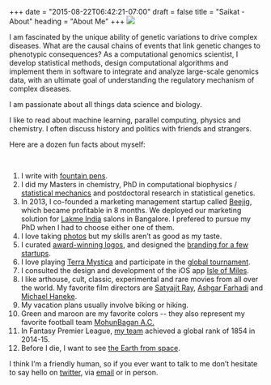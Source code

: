 +++
date = "2015-08-22T06:42:21-07:00"
draft = false
title = "Saikat - About"
heading = "About Me"
+++
<img src="/img/sbanerj_profile_03.jpg" class="profile">

I am fascinated by the unique ability of genetic variations to drive complex diseases. 
What are the causal chains of events that link genetic changes to phenotypic consequences?
As a computational genomics scientist, I develop statistical methods, design computational algorithms and 
implement them in software to integrate and analyze large-scale genomics data,
with an ultimate goal of understanding the regulatory mechanism of complex diseases.

I am passionate about all things data science and biology. 
<!-- I feel excited when -->
I like to read about machine learning, parallel computing, physics and chemistry.
I often discuss history and politics with friends and strangers.

Here are a dozen fun facts about myself:
<!--- I enjoy being perfect -->
<!--- and I know it can be liberating or exhausting trying to be perfect. -->
<!--- it can break you if you let it or improve you if you embrace it. -->
<p class=clear>&nbsp;</p>

1. I write with [fountain pens](https://www.reddit.com/r/fountainpens/).
2. I did my Masters in chemistry, PhD in computational biophysics / [statistical mechanics](https://www.amazon.com/dp/1482299860/) and postdoctoral research in statistical genetics.
3. In 2013, I co-founded a marketing management startup called [Beejig](https://web.archive.org/web/20160314203753/http://www.beejig.com/), which became profitable in 8 months. We deployed our marketing solution for [Lakme India](https://www.lakmeindia.com/) salons in Bangalore. I prefered to pursue my PhD when I had to choose either one of them.
4. I love taking [photos](https://500px.com/banskt) but my skills aren’t as good as my taste.
5. I curated [award-winning logos](http://www.logogala.com/gallery/details/thera-brands/), and designed the [branding for a few startups](https://www.behance.net/banskt).
6. I love playing [Terra Mystica](https://boardgamegeek.com/boardgame/120677/terra-mystica) and participate in the [global tournament](http://tmtour.org/#/players/banskt).
7. I consulted the design and development of the iOS app [Isle of Miles](http://isleofmiles.com/).
8. I like arthouse, cult, classic, experimental and rare movies from all over the world. My favorite film directors are [Satyajit Ray](https://www.theguardian.com/commentisfree/2013/jul/22/satyajit-ray-artifice-honesty-film), [Ashgar Farhadi](https://en.wikipedia.org/wiki/Asghar_Farhadi) and [Michael Haneke](https://en.wikipedia.org/wiki/Michael_Haneke).
9. My vacation plans usually involve biking or hiking.
10. Green and maroon are my favorite colors -- they also represent my favorite football team [MohunBagan A.C.](https://en.wikipedia.org/wiki/ATK_Mohun_Bagan_FC)
11. In Fantasy Premier League, [my team](https://fantasy.premierleague.com/a/entry/760063/history) achieved a global rank of 1854 in 2014-15.
12. Before I die, I want to see [the Earth from space](https://www.nasa.gov/image-feature/goddard/a-sky-view-of-earth-from-suomi-npp).

I think I’m a friendly human, so if you ever want to talk to me don’t hesitate to say hello on [twitter](https://twitter.com/banskt), via [email](serve_email_fromjs) or in person.
